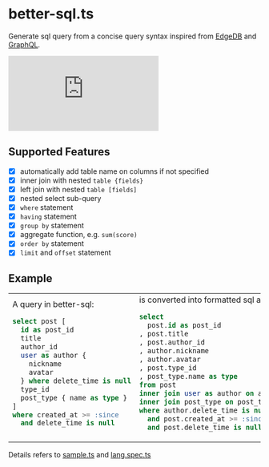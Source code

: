# better-sql.ts

Generate sql query from a concise query syntax inspired from [EdgeDB](https://www.edgedb.com/blog/edgedb-1-0) and [GraphQL](https://graphql.org/).

[![npm Package Version](https://img.shields.io/npm/v/better-sql.ts)](https://www.npmjs.com/package/better-sql.ts)

<!-- [![npm Package Downloads](https://img.shields.io/npm/dm/better-sql.ts)](https://www.npmtrends.com/better-sql-lang) -->

## Supported Features

- [x] automatically add table name on columns if not specified
- [x] inner join with nested `table {fields}`
- [x] left join with nested `table [fields]`
- [x] nested select sub-query
- [x] `where` statement
- [x] `having` statement
- [x] `group by` statement
- [x] aggregate function, e.g. `sum(score)`
- [x] `order by` statement
- [x] `limit` and `offset` statement

## Example

<table>
<tbody>
<tr>
<td>
A query in better-sql:

```sql
select post [
  id as post_id
  title
  author_id
  user as author {
    nickname
    avatar
  } where delete_time is null
  type_id
  post_type { name as type }
]
where created_at >= :since
  and delete_time is null


```

</td>
<td>
is converted into formatted sql as below:

```sql
select
  post.id as post_id
, post.title
, post.author_id
, author.nickname
, author.avatar
, post.type_id
, post_type.name as type
from post
inner join user as author on author.id = post.author_id
inner join post_type on post_type.id = post.post_type_id
where author.delete_time is null
  and post.created_at >= :since
  and post.delete_time is null
```

</td>
</tr>
</tbody>
</table>

Details refers to [sample.ts](./test/sample.ts) and [lang.spec.ts](./test/lang.spec.ts)
